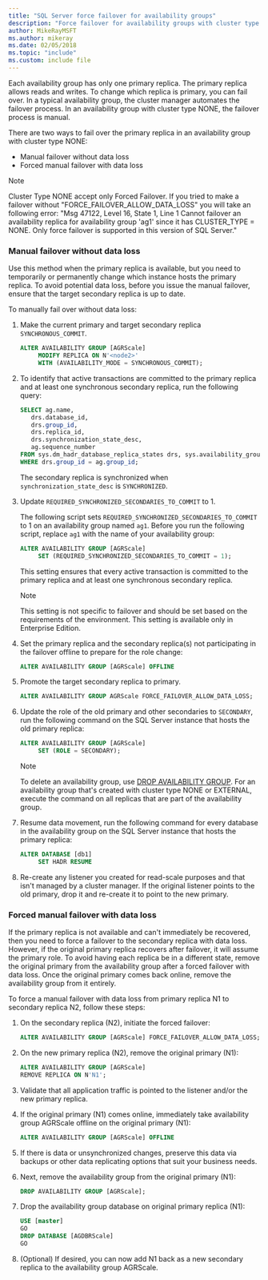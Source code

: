 ```yaml
---
title: "SQL Server force failover for availability groups"
description: "Force failover for availability groups with cluster type of NONE"
author: MikeRayMSFT
ms.author: mikeray
ms.date: 02/05/2018
ms.topic: "include"
ms.custom: include file
---
```

Each availability group has only one primary replica. The primary replica allows reads and writes. To change which replica is primary, you can fail over. In a typical availability group, the cluster manager automates the failover process. In an availability group with cluster type NONE, the failover process is manual.

There are two ways to fail over the primary replica in an availability group with cluster type NONE:

- Manual failover without data loss
- Forced manual failover with data loss

>[!NOTE]
>Cluster Type NONE accept only Forced Failover. If you tried to make a failover without "FORCE_FAILOVER_ALLOW_DATA_LOSS" you will take an following error: "Msg 47122, Level 16, State 1, Line 1
Cannot failover an availability replica for availability group 'ag1' since it has CLUSTER_TYPE = NONE. Only force failover is supported in this version of SQL Server."

### Manual failover without data loss

Use this method when the primary replica is available, but you need to temporarily or permanently change which instance hosts the primary replica.
To avoid potential data loss, before you issue the manual failover, ensure that the target secondary replica is up to date.

To manually fail over without data loss:

1. Make the current primary and target secondary replica `SYNCHRONOUS_COMMIT`.

   ```SQL
   ALTER AVAILABILITY GROUP [AGRScale] 
        MODIFY REPLICA ON N'<node2>' 
        WITH (AVAILABILITY_MODE = SYNCHRONOUS_COMMIT);
   ```

1. To identify that active transactions are committed to the primary replica and at least one synchronous secondary replica, run the following query:

   ```SQL
   SELECT ag.name, 
      drs.database_id, 
      drs.group_id, 
      drs.replica_id, 
      drs.synchronization_state_desc, 
      ag.sequence_number
   FROM sys.dm_hadr_database_replica_states drs, sys.availability_groups ag
   WHERE drs.group_id = ag.group_id; 
   ```

   The secondary replica is synchronized when `synchronization_state_desc` is `SYNCHRONIZED`.

1. Update `REQUIRED_SYNCHRONIZED_SECONDARIES_TO_COMMIT` to 1.

   The following script sets `REQUIRED_SYNCHRONIZED_SECONDARIES_TO_COMMIT` to 1 on an availability group named `ag1`. Before you run the following script, replace `ag1` with the name of your availability group:

   ```SQL
   ALTER AVAILABILITY GROUP [AGRScale] 
        SET (REQUIRED_SYNCHRONIZED_SECONDARIES_TO_COMMIT = 1);
   ```

   This setting ensures that every active transaction is committed to the primary replica and at least one synchronous secondary replica.
   >[!NOTE]
   >This setting is not specific to failover and should be set based on the requirements of the environment.
   >This setting is available only in Enterprise Edition.

1. Set the primary replica and the secondary replica(s) not participating in the failover offline to prepare for the role change: 

   ```SQL
   ALTER AVAILABILITY GROUP [AGRScale] OFFLINE
   ```

1. Promote the target secondary replica to primary.

   ```SQL
   ALTER AVAILABILITY GROUP AGRScale FORCE_FAILOVER_ALLOW_DATA_LOSS; 
   ```

1. Update the role of the old primary and other secondaries to `SECONDARY`, run the following command on the SQL Server instance that hosts the old primary replica:

   ```SQL
   ALTER AVAILABILITY GROUP [AGRScale] 
        SET (ROLE = SECONDARY); 
   ```

   > [!NOTE]
   > To delete an availability group, use [DROP AVAILABILITY GROUP](../t-sql/statements/drop-availability-group-transact-sql.md). For an availability group that's created with cluster type NONE or EXTERNAL, execute the command on all replicas that are part of the availability group.

1. Resume data movement, run the following command for every database in the availability group on the SQL Server instance that hosts the primary replica:

   ```SQL
   ALTER DATABASE [db1]
        SET HADR RESUME
   ```

1. Re-create any listener you created for read-scale purposes and that isn't managed by a cluster manager. If the original listener points to the old primary, drop it and re-create it to point to the new primary.

### Forced manual failover with data loss

If the primary replica is not available and can't immediately be recovered, then you need to force a failover to the secondary replica with data loss. However, if the original primary replica recovers after failover, it will assume the primary role. To avoid having each replica be in a different state, remove the original primary from the availability group after a forced failover with data loss. Once the original primary comes back online, remove the availability group from it entirely. 

To force a manual failover with data loss from primary replica N1 to secondary replica N2, follow these steps: 

1. On the secondary replica (N2), initiate the forced failover: 

    ```SQL
    ALTER AVAILABILITY GROUP [AGRScale] FORCE_FAILOVER_ALLOW_DATA_LOSS;
    ```
    
1. On the new primary replica (N2), remove the original primary (N1): 

    ```SQL
    ALTER AVAILABILITY GROUP [AGRScale]
    REMOVE REPLICA ON N'N1';
    ```
    
1. Validate that all application traffic is pointed to the listener and/or the new primary replica. 
1. If the original primary (N1) comes online, immediately take availability group AGRScale offline on the original primary (N1):

   ```SQL
   ALTER AVAILABILITY GROUP [AGRScale] OFFLINE
   ```
1. If there is data or unsynchronized changes, preserve this data via backups or other data replicating options that suit your business needs.     
1. Next, remove the availability group from the original primary (N1):

    ```SQL
    DROP AVAILABILITY GROUP [AGRScale];
    ```
1. Drop the availability group database on original primary replica (N1): 

    ```SQL
    USE [master]
    GO
    DROP DATABASE [AGDBRScale]
    GO
    ```
    
 1. (Optional) If desired, you can now add N1 back as a new secondary replica to the availability group AGRScale.

